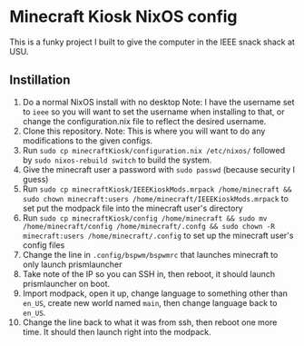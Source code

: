 # Minecraft Kiosk NixOS config
This is a funky project I built to give the computer in the IEEE snack shack at USU.

## Instillation
1. Do a normal NixOS install with no desktop
    Note: I have the username set to ``ieee`` so you will want to set the username when installing to that, or change the configuration.nix file to reflect the desired username.
2. Clone this repository.
    Note:  This is where you will want to do any modifications to the given configs.
3. Run ``sudo cp minecraftKiosk/configuration.nix /etc/nixos/`` followed by ``sudo nixos-rebuild switch`` to build the system.
4. Give the minecraft user a password with ``sudo passwd`` (because security I guess)
5. Run ``sudo cp minecraftKiosk/IEEEKioskMods.mrpack /home/minecraft && sudo chown minecraft:users /home/minecraft/IEEEKioskMods.mrpack`` to set put the modpack file into the minecraft user's directory
6. Run ``sudo cp minecraftKiosk/config /home/minecraft && sudo mv /home/minecraft/config /home/minecraft/.confg && sudo chown -R minecraft:users /home/minecraft/.config`` to set up the minecraft user's config files
7. Change the line in ``.config/bspwm/bspwmrc`` that launches minecraft to only launch prismlauncher
8. Take note of the IP so you can SSH in, then reboot, it should launch prismlauncher on boot.
9. Import modpack, open it up, change language to something other than ``en_US``, create new world named ``main``, then change language back to ``en_US``.
10. Change the line back to what it was from ssh, then reboot one more time. It should then launch right into the modpack.
